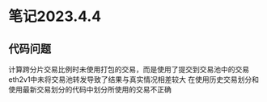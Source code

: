 # 笔记2023.4.4

## 代码问题

计算跨分片交易比例时未使用打包的交易，而是使用了提交到交易池中的交易
eth2v1中未将交易池转发导致了结果与真实情况相差较大
在使用历史交易划分和使用最新交易划分的代码中划分所使用的交易不正确
